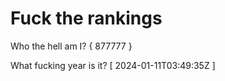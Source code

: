 # Fuck the rankings

Who the hell am I?
{ 877777 }

What fucking year is it?
[ 2024-01-11T03:49:35Z ]
